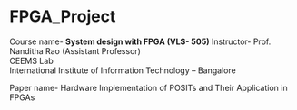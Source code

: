 # FPGA_Project

Course name- **System design with FPGA (VLS- 505)**
Instructor- 
Prof.  Nanditha Rao (Assistant Professor)<br/>
CEEMS Lab<br/>
International Institute of Information Technology – Bangalore<br/>

Paper name- Hardware Implementation of POSITs and Their Application in FPGAs<br/>




